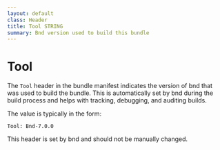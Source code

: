 ```yaml
---
layout: default
class: Header
title: Tool STRING
summary: Bnd version used to build this bundle 
---
```


# Tool

The `Tool` header in the bundle manifest indicates the version of bnd that was used to build the bundle. This is automatically set by bnd during the build process and helps with tracking, debugging, and auditing builds.

The value is typically in the form:

```
Tool: Bnd-7.0.0
```

This header is set by bnd and should not be manually changed.

